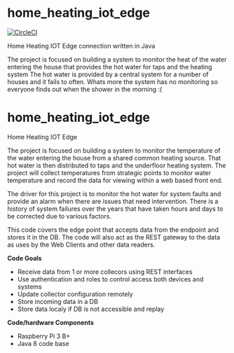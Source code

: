 # home_heating_iot_edge

[![CircleCI](https://circleci.com/gh/jamesseatter/home_heating_iot_edge.svg?style=svg)](https://circleci.com/gh/jamesseatter/home_heating_iot_edge)

Home Heating IOT Edge connection written in Java

The project is focused on building a system to monitor the heat of the water entering the house that provides the hot water for taps and the heating system The hot water is provided by a central system for a number of houses and it fails to often. Whats more the system has no monitoring so everyone finds out when the shower in the morning :(



# home_heating_iot_edge
Home Heating IOT Edge

The project is focused on building a system to monitor the temperature of the water entering the house from a shared common heating source. That hot water is then distributed to taps and the underfloor heating system. The project will collect temperatures from strategic points to monitor water temperature and record the data for viewing within a web based front end.

The driver for this project is to monitor the hot water for system faults and provide an alarm when there are issues that need intervention. There is a history of system failures over the years that have taken hours and days to be corrected due to various factors.


This code covers the edge point that accepts data from the endpoint and stores it in the DB.
The code will also act as the REST gateway to the data as uses by the Web Clients and other data readers.

**Code Goals**
   * Receive data from 1 or more collecors using REST interfaces
   * Use authentication and roles to control access both devices and systems
   * Update collector configuration remotely
   * Store incoming data in a DB
   * Store data localy if DB is not accessible and replay

**Code/hardware Components**
   * Raspberry Pi 3 B+
   * Java 8 code base
